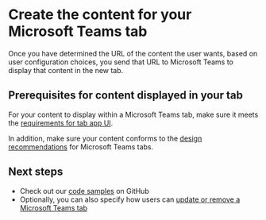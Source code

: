 ﻿# Create the content for your Microsoft Teams tab

Once you have determined the URL of the content the user wants, based on user configuration choices, you send that URL to Microsoft Teams  to display that content in the new tab.

## Prerequisites for content displayed in your tab

For your content to display within a Microsoft Teams tab, make sure it meets the [requirements for tab app UI](gettingstarted.md#prerequisites-for-your-tabs-app-ui).

In addition, make sure your content conforms to the [design recommendations](design) for Microsoft Teams tabs.

## Next steps

* Check out our [code samples](samples.md) on GitHub
* Optionally, you can also specify how users can [update or remove a Microsoft Teams tab](updateremovetab.md)